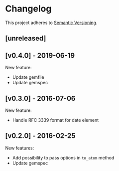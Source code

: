 # Changelog

This project adheres to [Semantic Versioning](http://semver.org/).

## [unreleased]

## [v0.4.0] - 2019-06-19

New feature:

- Update gemfile
- Update gemspec

## [v0.3.0] - 2016-07-06

New feature:

- Handle RFC 3339 format for date element

## [v0.2.0] - 2016-02-25

New features:

- Add possibility to pass options in `to_atom` method
- Update gemspec
